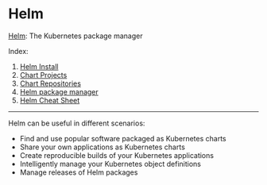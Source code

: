 # Helm

[Helm](https://helm.sh/): The Kubernetes package manager

Index:

1. [Helm Install](./00-helm-install.md)
2. [Chart Projects](./01-chart-projects.md)
3. [Chart Repositories](./02-chart-repositories.md)
4. [Helm package manager](./03-helm-package-manage.md)
5. [Helm Cheat Sheet](./04-helm-cheat-sheet.md)

---

Helm can be useful in different scenarios:

- Find and use popular software packaged as Kubernetes charts
- Share your own applications as Kubernetes charts
- Create reproducible builds of your Kubernetes applications
- Intelligently manage your Kubernetes object definitions
- Manage releases of Helm packages
